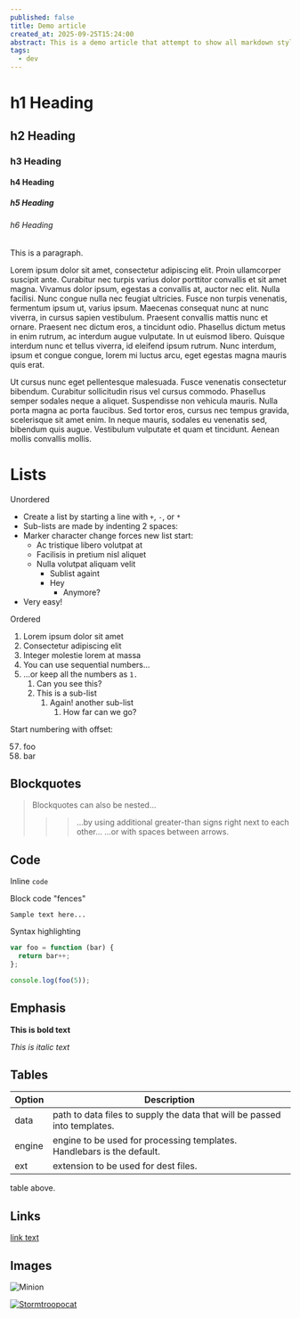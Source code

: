 ```yaml
---
published: false
title: Demo article
created_at: 2025-09-25T15:24:00
abstract: This is a demo article that attempt to show all markdown styles supported.
tags:
  - dev
---
```

# h1 Heading

## h2 Heading

### h3 Heading

#### h4 Heading

##### h5 Heading

###### h6 Heading

This is a paragraph.

Lorem ipsum dolor sit amet, consectetur adipiscing elit. Proin ullamcorper suscipit ante. Curabitur nec turpis varius dolor porttitor convallis et sit amet magna. Vivamus dolor ipsum, egestas a convallis at, auctor nec elit. Nulla facilisi. Nunc congue nulla nec feugiat ultricies. Fusce non turpis venenatis, fermentum ipsum ut, varius ipsum. Maecenas consequat nunc at nunc viverra, in cursus sapien vestibulum. Praesent convallis mattis nunc et ornare. Praesent nec dictum eros, a tincidunt odio. Phasellus dictum metus in enim rutrum, ac interdum augue vulputate. In ut euismod libero. Quisque interdum nunc et tellus viverra, id eleifend ipsum rutrum. Nunc interdum, ipsum et congue congue, lorem mi luctus arcu, eget egestas magna mauris quis erat.

Ut cursus nunc eget pellentesque malesuada. Fusce venenatis consectetur bibendum. Curabitur sollicitudin risus vel cursus commodo. Phasellus semper sodales neque a aliquet. Suspendisse non vehicula mauris. Nulla porta magna ac porta faucibus. Sed tortor eros, cursus nec tempus gravida, scelerisque sit amet enim. In neque mauris, sodales eu venenatis sed, bibendum quis augue. Vestibulum vulputate et quam et tincidunt. Aenean mollis convallis mollis.

# Lists

Unordered

- Create a list by starting a line with `+`, `-`, or `*`
- Sub-lists are made by indenting 2 spaces:
- Marker character change forces new list start:
    - Ac tristique libero volutpat at
    - Facilisis in pretium nisl aliquet
    - Nulla volutpat aliquam velit
        - Sublist againt
        - Hey
            - Anymore?
- Very easy!

Ordered

1. Lorem ipsum dolor sit amet
2. Consectetur adipiscing elit
3. Integer molestie lorem at massa
4. You can use sequential numbers...
5. ...or keep all the numbers as `1.`
    1. Can you see this?
    2. This is a sub-list
        1. Again! another sub-list
            1. How far can we go?

Start numbering with offset:

57. foo
58. bar

## Blockquotes

> Blockquotes can also be nested...
> >> ...by using additional greater-than signs right next to each other...
> > > ...or with spaces between arrows.

## Code

Inline `code`

Block code "fences"

```plain
Sample text here...
```

Syntax highlighting

```javascript
var foo = function (bar) {
  return bar++;
};

console.log(foo(5));
```

## 

## Emphasis

**This is bold text**

_This is italic text_

## 

## Tables

| Option | Description |
| --- | --- |
| data | path to data files to supply the data that will be passed into templates. |
| engine | engine to be used for processing templates. Handlebars is the default. |
| ext | extension to be used for dest files. |

table above.

## Links

[link text](http://dev.nodeca.com)

## Images

![Minion](https://octodex.github.com/images/minion.png "image-title-minion")

[![Stormtroopocat](https://octodex.github.com/images/stormtroopocat.jpg "The Stormtroopocat")](https://www.google.com)
